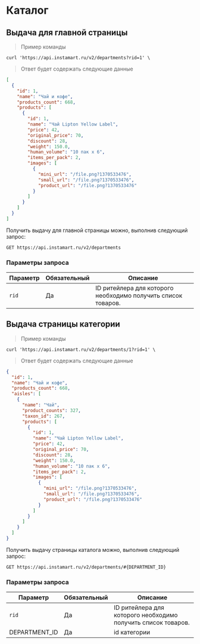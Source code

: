 # Каталог

## Выдача для главной страницы

> Пример команды

```shell
curl 'https://api.instamart.ru/v2/departments?rid=1' \
```
> Ответ будет содержать следующие данные

```json
[
  {
    "id": 1,
    "name": "Чай и кофе",
    "products_count": 668,
    "products": [
      {
        "id": 1,
        "name": "Чай Lipton Yellow Label",
        "price": 42,
        "original_price": 70,
        "discount": 28,
        "weight": 150.0,
        "human_volume": "10 пак x 6",
        "items_per_pack": 2,
        "images": [
          {
            "mini_url": "/file.png?1370533476",
            "small_url": "/file.png?1370533476",
            "product_url": "/file.png?1370533476"
          }
        ]
      }
    ]
  }
]
```

Получить выдачу для главной страницы можно, выполнив следующий запрос:

`GET https://api.instamart.ru/v2/departments`

### Параметры запроса

Параметр | Обязательный | Описание
--------- | ------- | -----------
`rid` | Да | ID ритейлера для которого необходимо получить список товаров.

## Выдача страницы категории

> Пример команды

```shell
curl 'https://api.instamart.ru/v2/departments/1?rid=1' \
```
> Ответ будет содержать следующие данные

```json
{
  "id": 1,
  "name": "Чай и кофе",
  "products_count": 668,
  "aisles": [
    {
      "name": "Чай",
      "product_counts": 327,
      "taxon_id": 267,
      "products": [
        {
          "id": 1,
          "name": "Чай Lipton Yellow Label",
          "price": 42,
          "original_price": 70,
          "discount": 28,
          "weight": 150.0,
          "human_volume": "10 пак x 6",
          "items_per_pack": 2,
          "images": [
            {
              "mini_url": "/file.png?1370533476",
              "small_url": "/file.png?1370533476",
              "product_url": "/file.png?1370533476"
            }
          ]
        }
      ]
    }
  ]
}
```

Получить выдачу страницы каталога можно, выполнив следующий запрос:

`GET https://api.instamart.ru/v2/departments/#{DEPARTMENT_ID}`

### Параметры запроса

Параметр | Обязательный | Описание
--------- | ------- | -----------
`rid` | Да | ID ритейлера для которого необходимо получить список товаров.
DEPARTMENT_ID | Да | id категории
